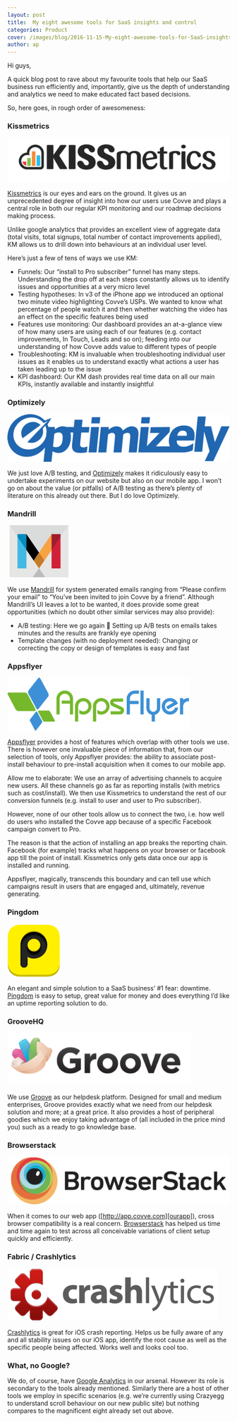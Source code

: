 ```yaml
---
layout: post
title:  My eight awesome tools for SaaS insights and control
categories: Product
cover: /images/blog/2016-11-15-My-eight-awesome-tools-for-SaaS-insights-and-control/2.jpg
author: ap
---
```

Hi guys,

A quick blog post to rave about my favourite tools that help our SaaS business run efficiently and, importantly, give us the depth of understanding and analytics we need to make educated fact based decisions.

So, here goes, in rough order of awesomeness:
<!--more-->

### Kissmetrics
![Kissmetrics logo](/images/blog/2016-11-15-My-eight-awesome-tools-for-SaaS-insights-and-control/kissmetrics2.png)

[Kissmetrics][kissmetrics] is our eyes and ears on the ground. It gives us an unprecedented degree of insight into how our users use Covve and plays a central role in both our regular KPI monitoring and our roadmap decisions making process.

Unlike google analytics that provides an excellent view of aggregate data (total visits, total signups, total number of contact improvements applied), KM allows us to drill down into behaviours at an individual user level.

Here’s just a few of tens of ways we use KM:

- Funnels: Our “install to Pro subscriber” funnel has many steps. Understanding the drop off at each steps constantly allows us to identify issues and opportunities at a very micro level
- Testing hypotheses: In v3 of the iPhone app we introduced an optional two minute video highlighting Covve’s USPs. We wanted to know what percentage of people watch it and then whether watching the video has an effect on the specific features being used
- Features use monitoring: Our dashboard provides an at-a-glance view of how many users are using each of our features (e.g. contact improvements, In Touch, Leads and so on); feeding into our understanding of how Covve adds value to different types of people
- Troubleshooting: KM is invaluable when troubleshooting individual user issues as it enables us to understand exactly what actions a user has taken leading up to the issue
- KPI dashboard: Our KM dash provides real time data on all our main KPIs, instantly available and instantly insightful

### Optimizely
![Optimizely logo](/images/blog/2016-11-15-My-eight-awesome-tools-for-SaaS-insights-and-control/optimizely2.png)

We just love A/B testing, and [Optimizely][optimizely] makes it ridiculously easy to undertake experiments on our website but also on our mobile app. I won’t go on about the value (or pitfalls) of A/B testing as there’s plenty of literature on this already out there. But I do love Optimizely.

### Mandrill
![Mandrill logo](/images/blog/2016-11-15-My-eight-awesome-tools-for-SaaS-insights-and-control/mandrill4.png)

We use [Mandrill][mandrill] for system generated emails ranging from “Please confirm your email” to “You’ve been invited to join Covve by a friend”. Although Mandrill’s UI leaves a lot to be wanted, it does provide some great opportunities (which no doubt other similar services may also provide):

- A/B testing: Here we go again  Setting up A/B tests on emails takes minutes and the results are frankly eye opening
- Template changes (with no deployment needed): Changing or correcting the copy or design of templates is easy and fast

### Appsflyer
![Appsflyer logo](/images/blog/2016-11-15-My-eight-awesome-tools-for-SaaS-insights-and-control/appsflyer2.png)

[Appsflyer][appsflyer] provides a host of features which overlap with other tools we use. There is however one invaluable piece of information that, from our selection of tools, only Appsflyer provides: the ability to associate post-install behaviour to pre-install acquisition when it comes to our mobile app.

Allow me to elaborate: We use an array of advertising channels to acquire new users. All these channels go as far as reporting installs (with metrics such as cost/install). We then use Kissmetrics to understand the rest of our conversion funnels (e.g. install to user and user to Pro subscriber).

However, none of our other tools allow us to connect the two, i.e. how well do users who installed the Covve app because of a specific Facebook campaign convert to Pro.

The reason is that the action of installing an app breaks the reporting chain. Facebook (for example) tracks what happens on your browser or facebook app till the point of install. Kissmetrics only gets data once our app is installed and running.

Appsflyer, magically, transcends this boundary and can tell use which campaigns result in users that are engaged and, ultimately, revenue generating.

### Pingdom
![Pingdom logo](/images/blog/2016-11-15-My-eight-awesome-tools-for-SaaS-insights-and-control/pingdom2.png)

An elegant and simple solution to a SaaS business’ #1 fear: downtime. [Pingdom][pingdom] is easy to setup, great value for money and does everything I’d like an uptime reporting solution to do.

### GrooveHQ
![Groove logo](/images/blog/2016-11-15-My-eight-awesome-tools-for-SaaS-insights-and-control/groove2.png)

We use [Groove][groove] as our helpdesk platform. Designed for small and medium enterprises, Groove provides exactly what we need from our helpdesk solution and more; at a great price. It also provides a host of peripheral goodies which we enjoy taking advantage of (all included in the price mind you) such as a ready to go knowledge base.

### Browserstack
![Browserstack logo](/images/blog/2016-11-15-My-eight-awesome-tools-for-SaaS-insights-and-control/browserstack2.png)

When it comes to our web app ([http://app.covve.com][ourapp]), cross browser compatibility is a real concern. [Browserstack][browserstack] has helped us time and time again to test across all conceivable variations of client setup quickly and efficiently.

### Fabric / Crashlytics
![Crashlytics logo](/images/blog/2016-11-15-My-eight-awesome-tools-for-SaaS-insights-and-control/crashlytics2.png)

[Crashlytics][crashlytics] is great for iOS crash reporting. Helps us be fully aware of any and all stability issues on our iOS app, identify the root cause as well as the specific people being affected. Works well and looks cool too.

### What, no Google?
We do, of course, have [Google Analytics][google-analytics] in our arsenal. However its role is secondary to the tools already mentioned. Similarly there are a host of other tools we employ in specific scenarios (e.g. we’re currently using Crazyegg to understand scroll behaviour on our new public site) but nothing compares to the magnificent eight already set out above.

[kissmetrics]: https://www.kissmetrics.com/
[optimizely]: https://www.optimizely.com
[appsflyer]: https://www.appsflyer.com
[pingdom]: https://www.pingdom.com
[groove]: https://www.groovehq.com
[ourapp]: https://app.covve.com
[browserstack]: https://www.browserstack.com
[crashlytics]: http://try.crashlytics.com
[mandrill]: http://www.mandrill.com
[google-analytics]: https://www.google.com/analytics/